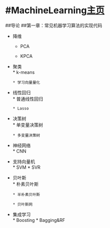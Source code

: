 #MachineLearning[主页](https://github.com/rainyxx/MachineLearning.git)
==========================================
##导论
##第一章：常见机器学习算法的实现代码
* 降维<br>
    * PCA
    
    * KPCA
    
* 聚类<br>
      * k-means
      
      * 学习向量量化
* 线性回归<br>
      * 普通线性回归
      
      * Lasso
* 决策树<br>
      * 单变量决策树
      
      * 多变量决策树
* 神经网络<br>
      * CNN
* 支持向量机<br>
      * SVM
      * SVR
* 贝叶斯<br>
      * 朴素贝叶斯
      
      * 半朴素贝叶斯
      
      * 贝叶斯网
* 集成学习<br>
      * Boosting
      * Bagging&RF
